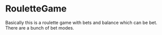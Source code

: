 # RouletteGame
Basically this is a roulette game with bets and balance which can be bet. There are a bunch of bet modes.
